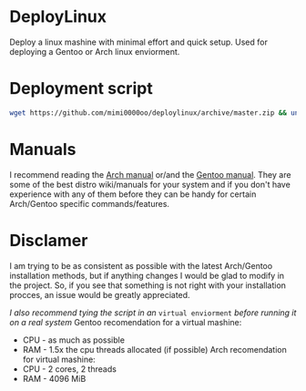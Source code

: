 # DeployLinux
Deploy a linux mashine with minimal effort and quick setup.
Used for deploying a Gentoo or Arch linux enviorment.

# Deployment script
```bash
wget https://github.com/mimi0000oo/deploylinux/archive/master.zip && unzip master.zip && deploylinux-master/deploy.sh
```

# Manuals
I recommend reading the [Arch manual](https://wiki.archlinux.org/title/Installation_guide) or/and the [Gentoo manual](https://wiki.gentoo.org/wiki/Handbook:AMD64/Full/Installation). They are some of the best distro wiki/manuals for your system and if you don't have experience with any of them before they can be handy for certain Arch/Gentoo specific commands/features.

# Disclamer
I am trying to be as consistent as possible with the latest Arch/Gentoo installation methods, but if anything changes I would be glad to modify in the project. So, if you see that something is not right with your installation procces, an issue would be greatly appreciated.

*I also recommend tying the script in an* `virtual enviorment` *before running it on a real system*
Gentoo recomendation for a virtual mashine:
  - CPU - as much as possible
  - RAM - 1.5x the cpu threads allocated (if possible)
Arch recomendation for virtual mashine:
  - CPU - 2 cores, 2 threads
  - RAM - 4096 MiB
